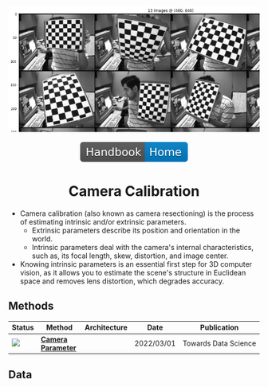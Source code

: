 <div align="center">
<img width="800" src="data/camera_calibration.png">
<br><br>
<div>
	<a href="https://github.com/phlong3105/one/blob/master/handbook/README.md"><img src="../../data/badge/handbook_home.svg"></a>
</div>

Camera Calibration
=============================

</div>

- Camera calibration (also known as camera resectioning) is the process of estimating intrinsic and/or extrinsic parameters. 
  - Extrinsic parameters describe its position and orientation in the world. 
  - Intrinsic parameters deal with the camera's internal characteristics, such as, its focal length, skew, distortion, and image center. 
- Knowing intrinsic parameters is an essential first step for 3D computer vision, as it allows you to estimate the scene's structure in Euclidean space and removes lens distortion, which degrades accuracy.


## Methods

| Status                             | Method                                      | Architecture | Date       | Publication                    |
|:-----------------------------------|---------------------------------------------|--------------|------------|--------------------------------|
| <img src="../data/badge/read.svg"> | [**Camera Parameter**](camera_parameter.md) |              | 2022/03/01 | Towards&nbsp;Data&nbsp;Science |


## Data

